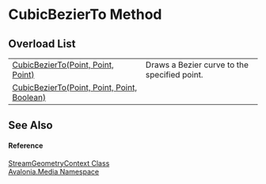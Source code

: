 # CubicBezierTo Method


## Overload List
<table>
<tr>
<td><a href="M_Avalonia_Media_StreamGeometryContext_CubicBezierTo_1">CubicBezierTo(Point, Point, Point)</a></td>
<td>Draws a Bezier curve to the specified point.</td>
</tr>
<tr>
<td><a href="M_Avalonia_Media_StreamGeometryContext_CubicBezierTo">CubicBezierTo(Point, Point, Point, Boolean)</a></td>
<td> </td>
</tr>
</table>

## See Also


#### Reference
<a href="T_Avalonia_Media_StreamGeometryContext">StreamGeometryContext Class</a>  
<a href="N_Avalonia_Media">Avalonia.Media Namespace</a>  
